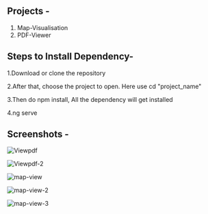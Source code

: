 Projects -
------------
  1. Map-Visualisation
  2. PDF-Viewer

Steps to Install Dependency-
---------------------------------

  1.Download or clone the repository
  
  2.After that, choose the project to open. Here use cd "project_name"
  
  3.Then do npm install, All the dependency  will get installed
  
  4.ng serve  

Screenshots -
----------------
![Viewpdf](https://github.com/prabhatpk5singh/IUDX/assets/160165462/2c2be8eb-f3cb-45c9-ba2b-bc645293e371)

![Viewpdf-2](https://github.com/prabhatpk5singh/IUDX/assets/160165462/8176b252-e720-411a-ade7-364cd5c4f6ee)

![map-view](https://github.com/prabhatpk5singh/IUDX/assets/160165462/d121c093-b406-4f20-94bc-278271ff4959)

![map-view-2](https://github.com/prabhatpk5singh/IUDX/assets/160165462/4c47c7ea-2d07-4427-8b11-1fc9bc580601)

![map-view-3](https://github.com/prabhatpk5singh/IUDX/assets/160165462/fd79a76b-0efc-48b5-b678-535882056403)
